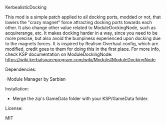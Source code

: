 KerbealisticDocking

This mod is a simple patch applied to all docking ports, modded or not, that lowers the "crazy magnet" force attracting docking ports towards each other.
It also change other value related to ModuleDockingNode, such as acquirerange, etc.
It makes docking harder in a way, since you need to be more precise, but also avoid the bumpiness experienced upon docking due to the magnets forces.
It is inspired by Realism Overhaul config, which are modified, credit goes to them for doing this in the first place.
For more info, check KSP documentation on ModuleDockingNode: https://wiki.kerbalspaceprogram.com/wiki/Module#ModuleDockingNode
 

Dependencies:

-Module Manager by Sarbian


Installation:

- Merge the zip's GameData folder with your KSP/GameData folder.


License:

MIT
